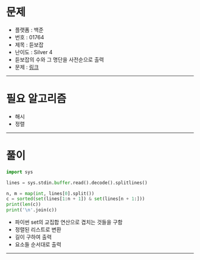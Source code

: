 # 문제
- 플랫폼 : 백준
- 번호 : 01764
- 제목 : 듣보잡
- 난이도 : Silver 4
- 듣보잡의 수와 그 명단을 사전순으로 출력
- 문제 : <a href="https://www.acmicpc.net/problem/1764" target="_blank">링크</a>

---

# 필요 알고리즘
- 해시
- 정렬

---

# 풀이
```python
import sys

lines = sys.stdin.buffer.read().decode().splitlines()

n, m = map(int, lines[0].split())
c = sorted(set(lines[1:n + 1]) & set(lines[n + 1:]))
print(len(c))
print('\n'.join(c))
```
- 파이썬 set의 교집합 연산으로 겹치는 것들을 구함
- 정렬된 리스트로 변환
- 길이 구하여 출력
- 요소들 순서대로 출력

---
